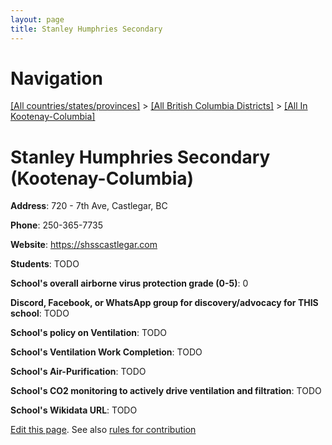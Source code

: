 ```yaml
---
layout: page
title: Stanley Humphries Secondary
---
```

# Navigation

[[All countries/states/provinces]](../../..) > [[All British Columbia Districts]](../..) > [[All In Kootenay-Columbia]](..)

# Stanley Humphries Secondary (Kootenay-Columbia)

**Address**: 720 - 7th Ave, Castlegar, BC

**Phone**: 250-365-7735

**Website**: <https://shsscastlegar.com>

**Students**: TODO

**School's overall airborne virus protection grade (0-5)**: 0

**Discord, Facebook, or WhatsApp group for discovery/advocacy for THIS school**: TODO

**School's policy on Ventilation**: TODO

**School's Ventilation Work Completion**: TODO

**School's Air-Purification**: TODO

**School's CO2 monitoring to actively drive ventilation and filtration**: TODO

**School's Wikidata URL**: TODO


[Edit this page](https://github.com/ventilate-schools/BC/edit/main/./Kootenay-Columbia/Stanley_Humphries_Secondary.md). See also [rules for contribution](../../../contribution-rules/)